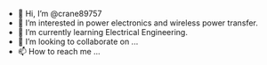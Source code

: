 - 👋 Hi, I’m @crane89757
- 👀 I’m interested in power electronics and wireless power transfer.
- 🌱 I’m currently learning Electrical Engineering.
- 💞️ I’m looking to collaborate on ...
- 📫 How to reach me ...

<!---
crane89757/crane89757 is a ✨ special ✨ repository because its `README.md` (this file) appears on your GitHub profile.
You can click the Preview link to take a look at your changes.
--->
